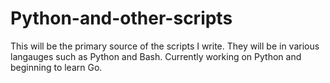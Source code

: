 # Python-and-other-scripts
This will be the primary source of the scripts I write. They will be in various langauges such as Python and Bash. Currently working on 
Python and beginning to learn Go.
